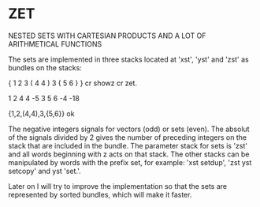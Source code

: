 # ZET
NESTED SETS WITH CARTESIAN PRODUCTS AND A LOT OF ARITHMETICAL FUNCTIONS

The sets are implemented in three stacks located at 'xst', 'yst' and 'zst' as bundles on the stacks:

{ 1 2 3 ( 4 4 ) 3 { 5 6 } } cr showz cr zet.

1 2 4 4 -5 3 5 6 -4 -18

{1,2,(4,4),3,{5,6}} ok

The negative integers signals for vectors (odd) or sets (even). The absolut of the signals divided by 2 gives the number of preceding integers on the stack that are included in the bundle. The parameter stack for sets is 'zst' and all words beginning with z acts on that stack. The other stacks can be manipulated by words with the prefix set, for example: 'xst setdup',  'zst yst setcopy' and yst 'set.'.

Later on I will try to improve the implementation so that the sets are represented by sorted bundles, which will make it faster.

